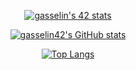 [<p align="center">![gasselin's 42 stats](https://badge42.herokuapp.com/api/stats/gasselin?privacyEmail=true)](https://profile.intra.42.fr/users/gasselin)
[<p align="center">![gasselin42's GitHub stats](https://github-readme-stats.vercel.app/api?username=gasselin42&hide=issues,contribs&show_icons=true&theme=vision-friendly-dark)](https://github.com/gasselin42)  
[<p align="center">![Top Langs](https://github-readme-stats.vercel.app/api/top-langs/?username=gasselin42&layout=compact)](https://github.com/gasselin42)
